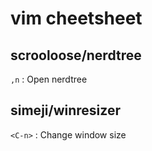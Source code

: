 # vim cheetsheet

## scrooloose/nerdtree

`,n` : Open nerdtree

## simeji/winresizer

`<C-n>` : Change window size
